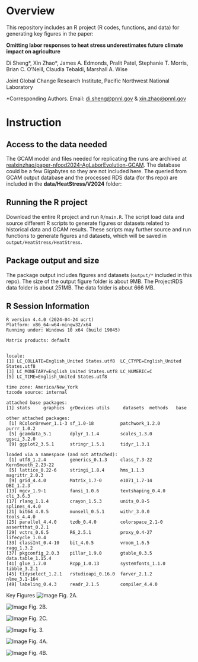# Overview

This repository includes an R project (R codes, functions, and data) for generating key figures in the paper:

**Omitting labor responses to heat stress underestimates future climate impact on agriculture**

Di Sheng*, Xin Zhao*, James A. Edmonds, Pralit Patel, Stephanie T. Morris, Brian C. O’Neill, Claudia Tebaldi, Marshall A. Wise

Joint Global Change Research Institute, Pacific Northwest National Laboratory

*Corresponding Authors. Email:  di.sheng@pnnl.gov & xin.zhao@pnnl.gov



# Instruction
## Access to the data needed

The GCAM model and files needed for replicating the runs are archived at [realxinzhao/paper-nfood2024-AgLaborEvolution-GCAM](https://github.com/realxinzhao/paper-nfood2024-AgLaborEvolution-GCAM). The database could be a few Gigabytes so they are not included here. The queried from GCAM output database and the processed RDS data (for ths repo) are included in the **data/HeatStress/V2024** folder:


## Running the R project
Download the entire R project and run `R/main.R`. The script load data and source different R scripts to generate figures or datasets related to historical data and GCAM results. These scripts may further  source and run functions to generate figures and datasets, which will be saved in  `output/HeatStress/HeatStress`.


## Package output and size
The package output includes figures and datasets (`output/*` included in this repo). 
The size of the output figure folder is about 9MB. 
The ProjectRDS data folder is about 251MB. 
The data folder is about 666 MB.

## R Session Information

```
R version 4.4.0 (2024-04-24 ucrt)
Platform: x86_64-w64-mingw32/x64
Running under: Windows 10 x64 (build 19045)

Matrix products: default


locale:
[1] LC_COLLATE=English_United States.utf8  LC_CTYPE=English_United States.utf8   
[3] LC_MONETARY=English_United States.utf8 LC_NUMERIC=C                          
[5] LC_TIME=English_United States.utf8    

time zone: America/New_York
tzcode source: internal

attached base packages:
[1] stats     graphics  grDevices utils     datasets  methods   base     

other attached packages:
 [1] RColorBrewer_1.1-3 sf_1.0-18          patchwork_1.2.0    purrr_1.0.2       
 [5] gcamdata_5.1       dplyr_1.1.4        scales_1.3.0       ggsci_3.2.0       
 [9] ggplot2_3.5.1      stringr_1.5.1      tidyr_1.3.1       

loaded via a namespace (and not attached):
 [1] utf8_1.2.4         generics_0.1.3     class_7.3-22       KernSmooth_2.23-22
 [5] lattice_0.22-6     stringi_1.8.4      hms_1.1.3          magrittr_2.0.3    
 [9] grid_4.4.0         Matrix_1.7-0       e1071_1.7-14       DBI_1.2.3         
[13] mgcv_1.9-1         fansi_1.0.6        textshaping_0.4.0  cli_3.6.3         
[17] rlang_1.1.4        crayon_1.5.3       units_0.8-5        splines_4.4.0     
[21] bit64_4.0.5        munsell_0.5.1      withr_3.0.0        tools_4.4.0       
[25] parallel_4.4.0     tzdb_0.4.0         colorspace_2.1-0   assertthat_0.2.1  
[29] vctrs_0.6.5        R6_2.5.1           proxy_0.4-27       lifecycle_1.0.4   
[33] classInt_0.4-10    bit_4.0.5          vroom_1.6.5        ragg_1.3.2        
[37] pkgconfig_2.0.3    pillar_1.9.0       gtable_0.3.5       data.table_1.15.4 
[41] glue_1.7.0         Rcpp_1.0.13        systemfonts_1.1.0  tibble_3.2.1      
[45] tidyselect_1.2.1   rstudioapi_0.16.0  farver_2.1.2       nlme_3.1-164      
[49] labeling_0.4.3     readr_2.1.5        compiler_4.4.0    
```

Key Figures
![Image](output/HeatStress/HeatStress/Main_Fig2.A.png)
Fig. 2A.

![Image](output/HeatStress/HeatStress/Main_Fig2.B.png)
Fig. 2B.

![Image](output/HeatStress/HeatStress/Main_Fig2.C.png)
Fig. 2C.

![Image](output/HeatStress/HeatStress/Main_Fig3.png)
Fig. 3. 

![Image](output/HeatStress/HeatStress/Main_Fig4.A.png)
Fig. 4A. 

![Image](output/HeatStress/HeatStress/Main_Fig4.B.png)
Fig. 4B. 
